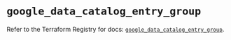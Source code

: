 # `google_data_catalog_entry_group`

Refer to the Terraform Registry for docs: [`google_data_catalog_entry_group`](https://registry.terraform.io/providers/hashicorp/google/5.43.0/docs/resources/data_catalog_entry_group).
